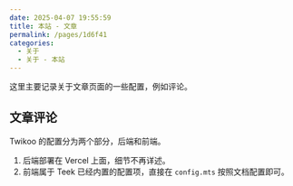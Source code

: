 ```yaml
---
date: 2025-04-07 19:55:59
title: 本站 - 文章
permalink: /pages/1d6f41
categories:
  - 关于
  - 关于 - 本站
---
```


这里主要记录关于文章页面的一些配置，例如评论。

<!-- more -->

## 文章评论

Twikoo 的配置分为两个部分，后端和前端。

1. 后端部署在 Vercel 上面，细节不再详述。
2. 前端属于 Teek 已经内置的配置项，直接在 `config.mts` 按照文档配置即可。
